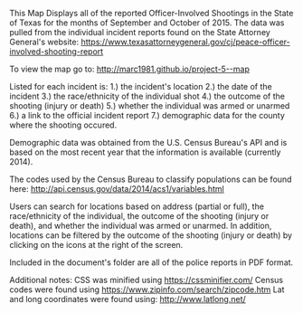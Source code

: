 This Map Displays all of the reported Officer-Involved Shootings in the State of Texas for the months of September and October of 2015. The data was pulled from the individual incident reports found on the State Attorney General's website: https://www.texasattorneygeneral.gov/cj/peace-officer-involved-shooting-report

To view the map go to: http://marc1981.github.io/project-5--map

Listed for each incident is:
1.) the incident's location
2.) the date of the incident
3.) the race/ethnicity of the individual shot
4.) the outcome of the shooting (injury or death)
5.) whether the individual was armed or unarmed
6.) a link to the official incident report
7.) demographic data for the county where the shooting occured.

Demographic data was obtained from the U.S. Census Bureau's API and is based on the most recent year that the information is available (currently 2014).

The codes used by the Census Bureau to classify populations can be found here: http://api.census.gov/data/2014/acs1/variables.html

Users can search for locations based on address (partial or full), the race/ethnicity of the individual, the outcome of the shooting (injury or death), and whether the individual was armed or unarmed. In addition, locations can be filtered by the outcome of the shooting (injury or death) by clicking on the icons at the right of the screen.

Included in the document's folder are all of the police reports in PDF format.

Additional notes:
CSS was minified using https://cssminifier.com/
Census codes were found using https://www.zipinfo.com/search/zipcode.htm
Lat and long coordinates were found using: http://www.latlong.net/
